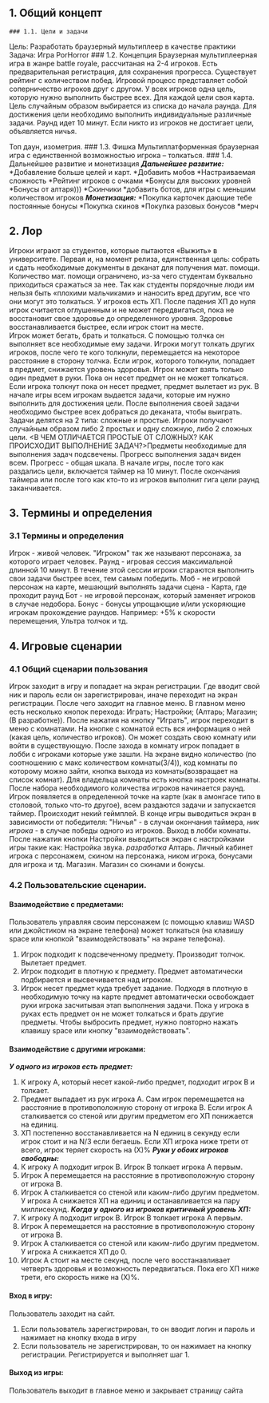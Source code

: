 ## 1. Общий концепт
    ### 1.1. Цели и задачи
Цель: Разработать браузерный мультиплеер в качестве практики
Задача:  Игра PorHorror 
    ### 1.2. Концепция
Браузерная мультиплеерная игра в жанре battle royale, рассчитаная на 2-4 игроков. Есть предварительная регистрация, для сохранения прогресса. Существует рейтинг с количеством побед.
Игровой процесс представляет собой соперничество игроков друг с другом. У всех игроков одна цель, которую нужно выполнить быстрее всех.  Для каждой цели своя карта. Цель случайным образом выбирается из списка до начала раунда. Для достижения цели необходимо выполнить индивидуальные различные задачи. Раунд идет 10 минут.  Если никто из игроков не достигает цели, объявляется ничья. 

Топ даун, изометрия. 
    ### 1.3. Фишка
Мультиплатформенная браузерная игра с единственной возможностью игрока – толкаться. 
    ### 1.4. Дальнейшее развитие и монетизация
***Дальнейшее развитие:***
    *Добавление больше целей и карт. 
    *Добавить мобов
    *Настраиваемая сложность
    *Рейтинг игроков с очками
    *Бонусы для высоких уровней
    *Бонусы от алтаря)))
    *Скинчики
    *добавить ботов, для игры с меньшим количеством игроков
***Монетизация:***
    *Покупка карточек дающие тебе постоянные бонусы
    *Покупка скинов
    *Покупка разовых бонусов
    *мерч
## 2. Лор
Игроки играют за студентов, которые пытаются «Выжить» в университете. Первая и, на момент релиза, единственная цель: собрать и сдать необходимые документы в деканат для получения мат. помощи.  Количество мат. помощи ограничено, из-за чего студентам буквально приходиться сражаться за нее. Так как студенты порядочные люди им нельзя быть «плохими мальчиками» и наносить вред другим, все что они могут это толкаться. 
У игроков есть ХП. После падения ХП до нуля игрок считается оглушенным и не может передвигаться, пока не восстановит свое здоровье до определенного уровня.  Здоровье восстанавливается быстрее, если игрок стоит на месте.  
Игрок может бегать, брать и толкаться. С помощью толчка он выполняет все необходимые ему задачи. Игроки могут толкать других игроков, после чего те кого толкнули, перемещается на некоторое расстояние в сторону толчка. Если игрок, которого толкнули, попадает в предмет, снижается уровень здоровья. 
Игрок может взять только один предмет в руки. Пока он несет предмет он не может толкаться. Если игрока толкнут пока он несет предмет, предмет вылетает из рук. 
В начале игры всем игрокам выдается задачи, которые им нужно выполнить для достижения цели. После выполнения своей задачи необходимо быстрее всех добраться до деканата, чтобы выиграть. Задачи делятся на 2 типа: сложные и простые. Игроки получают случайным образом либо 2 простых и одну сложную, либо 2 сложных цели. <В ЧЕМ ОТЛИЧАЕТСЯ ПРОСТЫЕ ОТ СЛОЖНЫХ? КАК ПРОИСХОДИТ ВЫПОЛНЕНИЕ ЗАДАЧ?>Предметы необходимые для выполнения задач подсвечены. Прогресс выполнения задач виден всем. Прогресс - общая шкала.
В начале игры, после того как раздались цели, включается таймер на 10 минут. После окончания таймера или после того как кто-то из игроков выполнит гига цели раунд заканчивается.
## 3. Термины и определения
### 3.1 Термины и определения
Игрок - живой человек. "Игроком" так же называют персонажа, за которого играет человек.
Раунд - игровая сессия максимальной длинной 10 минут. В течение этой сессии игроки стараются выполнить свои задачи быстрее всех, тем самым победить.
Моб - не игровой персонаж на карте, мешающий выполнять задачи
сцена - Карта, где проходит раунд
Бот - не игровой персонаж, который заменяет игроков в случае недобора.
Бонус - бонусы упрощающие и/или ускоряющие игрокам прохождение раундов. Например: +5% к скорости перемещения, Ультра толчок и тд.

## 4. Игровые сценарии

### 4.1 Общий сценарии пользования
Игрок заходит в игру и попадает на экран регистрации. Где вводит свой ник и пароль если он зарегистрирован, иначе переходит на экран регистрации. После чего заходит на главное меню. В главном меню есть несколько кнопок перехода: Играть; Настройки; (Алтарь; Магазин;(В разработке)).
После нажатия на кнопку "Играть", игрок переходит в меню с комнатами. На кнопке с комнатой есть вся информация о ней (какая цель, количество игроков). Он может создать свою комнату или войти в существующую. После захода в комнату игрок попадает в лобби с игроками которые уже зашли. На экране видно количество (по соотношению с макс количеством комнаты(3/4)), код комнаты по которому можно зайти, кнопка выхода из комнаты(возвращает на список комнат). Для владельца комнаты есть кнопка настроек комнаты.  После набора необходимого количества игроков начинается раунд. Игрок появляется в определенной точке на карте (как в амонгасе типо в столовой, только что-то другое), всем раздаются задачи и запускается таймер. Происходит некий геймплей. В конце игры выводиться экран в зависимости от победителя: "Ничья" - в случаи окончания таймера, *ник игрока* - в случае победы одного из игроков. Выход в лобби комнаты.
После нажатия кнопки Настройки выводиться экран с настройками игры такие как: Настройка звука.
*разработка*
Алтарь. Личный кабинет игрока с персонажем, скином на персонажа, ником игрока, бонусами для игрока и тд.
Магазин. Магазин со скинами и бонусы.
### 4.2 Пользовательские сценарии.

#### Взаимодействие с предметами:
Пользователь управляя своим персонажем (с помощью клавиш WASD или джойстиком на экране телефона) может толкаться (на клавишу space или кнопкой "взаимодействовать" на экране телефона). 
1. Игрок подходит к подсвеченному предмету. Производит толчок. Вылетает предмет.
2. Игрок подходит в плотную к предмету. Предмет автоматически подбирается и высвечивается над игроком.
3. Игрок несет предмет куда требует задание. Подходя в плотную в необходимую точку на карте предмет автоматически освобождает руки игрока засчитывая этап выполнения задачи.
Пока у игрока в руках есть предмет он не может толкаться и брать другие предметы. Чтобы выбросить предмет, нужно повторно нажать клавишу space или кнопку "взаимодействовать".

#### Взаимодействие с другими игроками:
***У одного из игроков есть предмет:***
1. К игроку А, который несет какой-либо предмет, подходит игрок В и толкает.
2. Предмет выпадает из рук игрока А. Сам игрок перемещается на расстояние в противоположную сторону от игрока В. Если игрок А сталкивается со стеной или другим предметом его ХП понижается на <NNNNN> единиц. 
3. ХП постепенно восстанавливается на N единиц в секунду если игрок стоит и на N/3 если бегаешь. Если ХП игрока ниже трети от всего, игрок теряет скорость на (Х)%
***Руки у обоих игроков свободны:***
1. К игроку А подходит игрок В. Игрок В толкает игрока А первым. 
2. Игрок А перемещается на расстояние в противоположную сторону от игрока В.
3. Игрок А сталкивается со стеной или каким-либо другим предметом. У игрока А снижается ХП на <NNNNN> единиц и останавливается на пару миллисекунд.
***Когда у одного из игроков критичный уровень ХП:***
1. К игроку А подходит игрок В. Игрок В толкает игрока А первым. 
2. Игрок А перемещается на расстояние в противоположную сторону от игрока В.
3. Игрок А сталкивается со стеной или каким-либо другим предметом. У игрока А снижается ХП до 0. 
4. Игрок А стоит на месте <N> секунд, после чего восстанавливает четверть здоровья и возможность передвигаться. Пока его ХП ниже трети, его скорость ниже на (Х)%. 

#### Вход в игру:
Пользователь заходит на сайт.
1. Если пользователь зарегистрирован, то он вводит логин и пароль и нажимает на кнопку входа в игру
2. Если пользователь не зарегистрирован, то он нажимает на кнопку регистрации. Регистрируется и выполняет шаг 1.

#### Выход из игры:
Пользователь выходит в главное меню и закрывает страницу сайта


